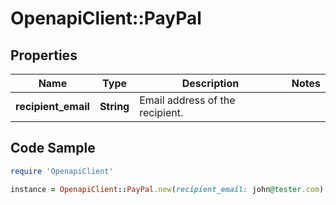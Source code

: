 # OpenapiClient::PayPal

## Properties

Name | Type | Description | Notes
------------ | ------------- | ------------- | -------------
**recipient_email** | **String** | Email address of the recipient. | 

## Code Sample

```ruby
require 'OpenapiClient'

instance = OpenapiClient::PayPal.new(recipient_email: john@tester.com)
```


